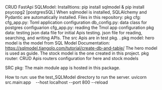 CRUD FastApi SQLModel:
Installtions: pip install sqlmodel & pip install psycopg2 [postgresSQL]
When sqlmodel is installed, SQLAlchemy and Pydantic are automatically installed.
Files in this repository:
pkg cfg:
cfg_app.py: 		Toml application configuration
db_config.py: 		data class for postgres configuarion
cfg_app.py: 		reading the Tmol app configuration
pkg data: 		testing json data file for initial Apis testing.
			json file for reading, searching, and writing APIs. The src Apis are in test pkg. .
pkg model: 		hero model is the model from SQL Model Documentation: https://sqlmodel.tiangolo.com/tutorial/create-db-and-table/
			The hero model is used as guide.
			The stock model is the one created in this project.
pkg router: 		CRUD Apis routers configuration for here and stock models

SRC pkg: 		The main module app is hosted in this package.

How to run: 		use the test_SQLModel directory to run the server.
			uvicorn src.main:app    --host localhost --port 800 --reload
